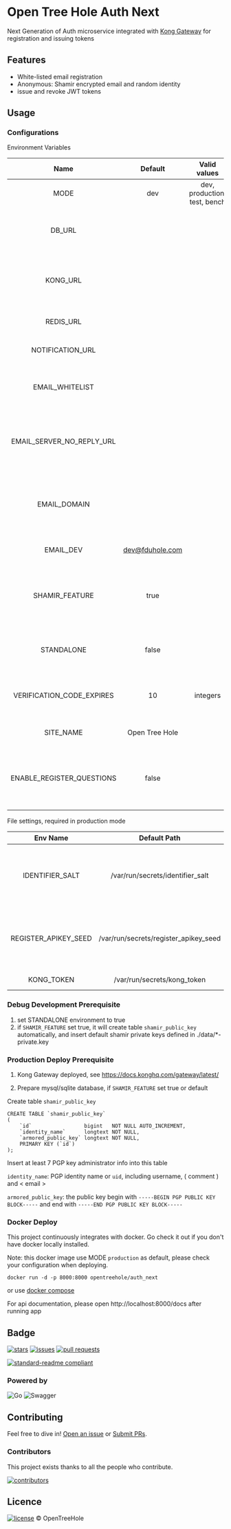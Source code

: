 # Open Tree Hole Auth Next

Next Generation of Auth microservice integrated with [Kong Gateway](https://github.com/Kong/kong) for registration and
issuing tokens

## Features

- White-listed email registration
- Anonymous: Shamir encrypted email and random identity
- issue and revoke JWT tokens

## Usage

### Configurations

Environment Variables

|           Name            |     Default     |         Valid values         |                                 Description                                  |
|:-------------------------:|:---------------:|:----------------------------:|:----------------------------------------------------------------------------:|
|           MODE            |       dev       | dev, production, test, bench |                          if dev, log gorm debug sql                          |
|          DB_URL           |                 |                              |                 Database DSN, required in "production" mode                  |
|         KONG_URL          |                 |                              |         if STANDALONE is false, required to connect to kong gateway          |
|         REDIS_URL         |                 |                              |                       if not set, use go-cache instead                       |
|     NOTIFICATION_URL      |                 |                              |                   if not set, no notification will be sent                   |
|      EMAIL_WHITELIST      |                 |                              |           use ',' to separate emails; if not set, allow all emails           |
| EMAIL_SERVER_NO_REPLY_URL |                 |                              | required in "production" mode; if not set, unable to send verification email |
|       EMAIL_DOMAIN        |                 |                              | required in "production" mode; if not set, unable to send verification email |
|         EMAIL_DEV         | dev@fduhole.com |                              |                      send email if shamir update failed                      |
|      SHAMIR_FEATURE       |      true       |                              |   if enabled, check email shamir encryption when users register and login    |
|        STANDALONE         |      false      |                              |          if not set, this application not required to set KONG_URL           |
| VERIFICATION_CODE_EXPIRES |       10        |           integers           |                  register verification code expiration time                  |
|         SITE_NAME         | Open Tree Hole  |                              |                      title prefix of verification email                      |
| ENABLE_REGISTER_QUESTIONS |      false      |                              |    if set, user will be set "have not answered questions" when registered    |

File settings, required in production mode

|       Env Name       |             Default Path              | Default |                          Description                          |
|:--------------------:|:-------------------------------------:|:-------:|:-------------------------------------------------------------:|
|   IDENTIFIER_SALT    |   /var/run/secrets/identifier_salt    | 123456  |  hash salt for encrypting email; required in production mode  |
| REGISTER_APIKEY_SEED | /var/run/secrets/register_apikey_seed |         | register apikey; if not set, disable apikey register function |
|      KONG_TOKEN      |      /var/run/secrets/kong_token      |         |                        kong api token                         |

### Debug Development Prerequisite

1. set STANDALONE environment to true
2. if `SHAMIR_FEATURE` set true, it will create table `shamir_public_key` automatically, and insert default shamir private keys defined in ./data/*-private.key

### Production Deploy Prerequisite

1. Kong Gateway deployed, see https://docs.konghq.com/gateway/latest/

2. Prepare mysql/sqlite database, if `SHAMIR_FEATURE` set true or default

Create table `shamir_public_key`

```mysql
CREATE TABLE `shamir_public_key`
(
    `id`                 bigint   NOT NULL AUTO_INCREMENT,
    `identity_name`      longtext NOT NULL,
    `armored_public_key` longtext NOT NULL,
    PRIMARY KEY (`id`)
);
```

Insert at least 7 PGP key administrator info into this table

`identity_name`: PGP identity name or `uid`, including username, ( comment ) and < email >

`armored_public_key`: the public key begin with `-----BEGIN PGP PUBLIC KEY BLOCK-----` and end
with `-----END PGP PUBLIC KEY BLOCK-----`

### Docker Deploy

This project continuously integrates with docker. Go check it out if you don't have docker locally installed.

Note: this docker image use MODE `production` as default, please check your configuration when deploying.

```shell
docker run -d -p 8000:8000 opentreehole/auth_next
```

or use [docker compose](./docker-compose.yml)

For api documentation, please open http://localhost:8000/docs after running app

## Badge

[![stars](https://img.shields.io/github/stars/OpenTreeHole/auth_next)](https://github.com/OpenTreeHole/auth_next/stargazers)
[![issues](https://img.shields.io/github/issues/OpenTreeHole/auth_next)](https://github.com/OpenTreeHole/auth_next/issues)
[![pull requests](https://img.shields.io/github/issues-pr/OpenTreeHole/auth_next)](https://github.com/OpenTreeHole/auth_next/pulls)

[![standard-readme compliant](https://img.shields.io/badge/readme%20style-standard-brightgreen.svg?style=flat-square)](https://github.com/RichardLitt/standard-readme)

### Powered by

![Go](https://img.shields.io/badge/go-%2300ADD8.svg?style=for-the-badge&logo=go&logoColor=white)
![Swagger](https://img.shields.io/badge/-Swagger-%23Clojure?style=for-the-badge&logo=swagger&logoColor=white)

## Contributing

Feel free to dive in! [Open an issue](https://github.com/OpenTreeHole/auth_next/issues/new)
or [Submit PRs](https://github.com/OpenTreeHole/auth_next/compare).

### Contributors

This project exists thanks to all the people who contribute.

<a href="https://github.com/OpenTreeHole/auth_next/graphs/contributors">
  <img src="https://contrib.rocks/image?repo=OpenTreeHole/auth_next"  alt="contributors"/>
</a>

## Licence

[![license](https://img.shields.io/github/license/OpenTreeHole/auth_next)](https://github.com/OpenTreeHole/auth_next/blob/master/LICENSE)
© OpenTreeHole

